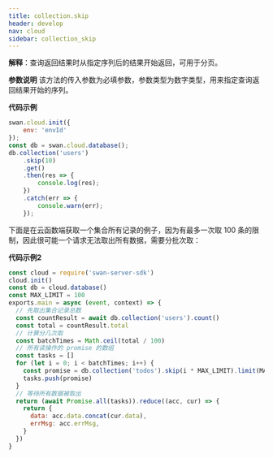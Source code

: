 ```yaml
---
title: collection.skip
header: develop
nav: cloud
sidebar: collection_skip
---
```


**解释**：查询返回结果时从指定序列后的结果开始返回，可用于分页。

**参数说明**
该方法的传入参数为必填参数，参数类型为数字类型，用来指定查询返回结果开始的序列。

**代码示例**

```js
swan.cloud.init({
    env: 'envId'
});
const db = swan.cloud.database();
db.collection('users')
    .skip(10)
    .get()
    .then(res => {
        console.log(res);
    })
    .catch(err => {
        console.warn(err);
    });
```
下面是在云函数端获取一个集合所有记录的例子，因为有最多一次取 100 条的限制，因此很可能一个请求无法取出所有数据，需要分批次取：

**代码示例2**

```js
const cloud = require('swan-server-sdk')
cloud.init()
const db = cloud.database()
const MAX_LIMIT = 100
exports.main = async (event, context) => {
  // 先取出集合记录总数
  const countResult = await db.collection('users').count()
  const total = countResult.total
  // 计算分几次取
  const batchTimes = Math.ceil(total / 100)
  // 所有读操作的 promise 的数组
  const tasks = []
  for (let i = 0; i < batchTimes; i++) {
    const promise = db.collection('todos').skip(i * MAX_LIMIT).limit(MAX_LIMIT).get()
    tasks.push(promise)
  }
  // 等待所有数据被取出
  return (await Promise.all(tasks)).reduce((acc, cur) => {
    return {
      data: acc.data.concat(cur.data),
      errMsg: acc.errMsg,
    }
  })
}
```

